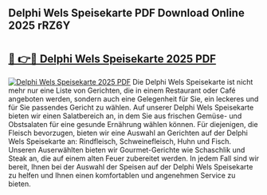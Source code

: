 ## Delphi Wels Speisekarte PDF Download Online 2025 rRZ6Y

# <h2><a href="http://gcb6he.nevu.top/?p=Delphi+Wels+Speisekarte">🔗 👉🔴 Delphi Wels Speisekarte 2025 PDF</a></h2>

[![Delphi Wels Speisekarte 2025 PDF](https://i.imgur.com/dBaPXMq.png)](http://gcb6he.nevu.top/?p=Delphi+Wels+Speisekarte)
Die Delphi Wels Speisekarte ist nicht mehr nur eine Liste von Gerichten, die in einem Restaurant oder Café angeboten werden, sondern auch eine Gelegenheit für Sie, ein leckeres und für Sie passendes Gericht zu wählen. Auf unserer Delphi Wels Speisekarte bieten wir einen Salatbereich an, in dem Sie aus frischen Gemüse- und Obstsalaten für eine gesunde Ernährung wählen können. Für diejenigen, die Fleisch bevorzugen, bieten wir eine Auswahl an Gerichten auf der Delphi Wels Speisekarte an: Rindfleisch, Schweinefleisch, Huhn und Fisch. Unseren Auserwählten bieten wir Gourmet-Gerichte wie Schaschlik und Steak an, die auf einem alten Feuer zubereitet werden. In jedem Fall sind wir bereit, Ihnen bei der Auswahl der Speisen auf der Delphi Wels Speisekarte zu helfen und Ihnen einen komfortablen und angenehmen Service zu bieten.
